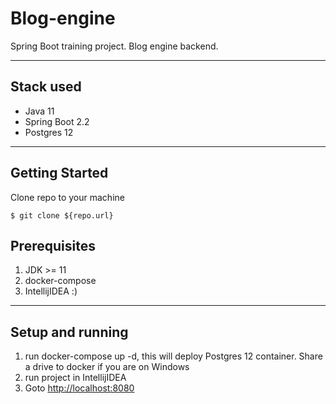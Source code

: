 # Blog-engine

Spring Boot training project. Blog engine backend.

----
## Stack used
* Java 11
* Spring Boot 2.2
* Postgres 12

----
## Getting Started

Clone repo to your machine


```
$ git clone ${repo.url}
```

## Prerequisites
1. JDK >= 11
2. docker-compose
3. IntellijIDEA :)

----
## Setup and running
1. run docker-compose up -d, this will deploy Postgres 12 container. Share a drive to docker if you are on Windows
2. run project in IntellijIDEA
3. Goto [http://localhost:8080](http://localhost:8080)

